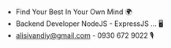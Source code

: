 - Find Your Best In Your Own Mind 🌍 
- Backend Developer NodeJS - ExpressJS ... 🖥
- alisivandiy@gmail.com - 0930 672 9022 🎙
<!---
alisivandiy/alisivandiy is a ✨ special ✨ repository because its `README.md` (this file) appears on your GitHub profile.
You can click the Preview link to take a look at your changes.
--->
